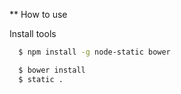 ** How to use

Install tools

```bash
  $ npm install -g node-static bower
```

```bash
  $ bower install
  $ static .
```
